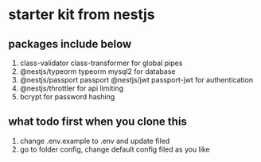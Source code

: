 # starter kit from nestjs

## packages include below
1. class-validator class-transformer for global pipes
2. @nestjs/typeorm typeorm mysql2 for database
3. @nestjs/passport passport @nestjs/jwt passport-jwt for authentication
4. @nestjs/throttler for api limiting
5. bcrypt for password hashing

## what todo first when you clone this
1. change .env.example to .env and update filed
2. go to folder config, change default config filed as you like
